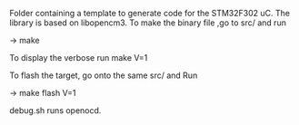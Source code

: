 Folder containing a template to generate code for the STM32F302 uC.
The library is based on libopencm3.
To make the binary file ,go to src/ and  run

-> make

To display the verbose run make  V=1  

To flash the target, go onto the same src/ and Run

-> make flash V=1

debug.sh runs openocd.
